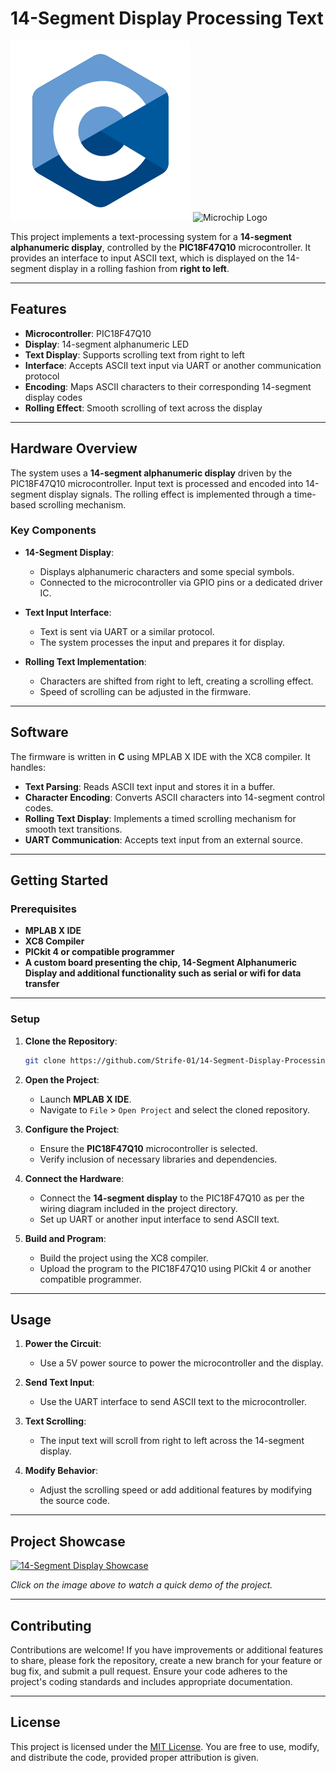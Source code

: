 # 14-Segment Display Processing Text

![C Programming Language](https://raw.githubusercontent.com/github/explore/main/topics/c/c.png)
![Microchip Logo](https://upload.wikimedia.org/wikipedia/commons/c/ca/Microchip-Logo.svg)

This project implements a text-processing system for a **14-segment alphanumeric display**, controlled by the **PIC18F47Q10** microcontroller. It provides an interface to input ASCII text, which is displayed on the 14-segment display in a rolling fashion from **right to left**.

---

## Features

- **Microcontroller**: PIC18F47Q10
- **Display**: 14-segment alphanumeric LED
- **Text Display**: Supports scrolling text from right to left
- **Interface**: Accepts ASCII text input via UART or another communication protocol
- **Encoding**: Maps ASCII characters to their corresponding 14-segment display codes
- **Rolling Effect**: Smooth scrolling of text across the display

---

## Hardware Overview

The system uses a **14-segment alphanumeric display** driven by the PIC18F47Q10 microcontroller. Input text is processed and encoded into 14-segment display signals. The rolling effect is implemented through a time-based scrolling mechanism.

### Key Components

- **14-Segment Display**:
  - Displays alphanumeric characters and some special symbols.
  - Connected to the microcontroller via GPIO pins or a dedicated driver IC.

- **Text Input Interface**:
  - Text is sent via UART or a similar protocol.
  - The system processes the input and prepares it for display.

- **Rolling Text Implementation**:
  - Characters are shifted from right to left, creating a scrolling effect.
  - Speed of scrolling can be adjusted in the firmware.

---

## Software

The firmware is written in **C** using MPLAB X IDE with the XC8 compiler. It handles:

- **Text Parsing**: Reads ASCII text input and stores it in a buffer.
- **Character Encoding**: Converts ASCII characters into 14-segment control codes.
- **Rolling Text Display**: Implements a timed scrolling mechanism for smooth text transitions.
- **UART Communication**: Accepts text input from an external source.

---

## Getting Started

### Prerequisites

- **MPLAB X IDE**
- **XC8 Compiler**
- **PICkit 4 or compatible programmer**
- **A custom board presenting the chip, 14-Segment Alphanumeric Display and additional functionality such as serial or wifi for data transfer**

---

### Setup

1. **Clone the Repository**:
   ```bash
   git clone https://github.com/Strife-01/14-Segment-Display-Processing-Text.git
   ```
   
2. **Open the Project**:
   - Launch **MPLAB X IDE**.
   - Navigate to `File` > `Open Project` and select the cloned repository.

3. **Configure the Project**:
   - Ensure the **PIC18F47Q10** microcontroller is selected.
   - Verify inclusion of necessary libraries and dependencies.

4. **Connect the Hardware**:
   - Connect the **14-segment display** to the PIC18F47Q10 as per the wiring diagram included in the project directory.
   - Set up UART or another input interface to send ASCII text.

5. **Build and Program**:
   - Build the project using the XC8 compiler.
   - Upload the program to the PIC18F47Q10 using PICkit 4 or another compatible programmer.

---

## Usage

1. **Power the Circuit**:
   - Use a 5V power source to power the microcontroller and the display.

2. **Send Text Input**:
   - Use the UART interface to send ASCII text to the microcontroller.

3. **Text Scrolling**:
   - The input text will scroll from right to left across the 14-segment display.

4. **Modify Behavior**:
   - Adjust the scrolling speed or add additional features by modifying the source code.

---

## Project Showcase

[![14-Segment Display Showcase](https://youtu.be/5-tJlkCdAZc)](https://youtu.be/5-tJlkCdAZc)

*Click on the image above to watch a quick demo of the project.*

---

## Contributing

Contributions are welcome! If you have improvements or additional features to share, please fork the repository, create a new branch for your feature or bug fix, and submit a pull request. Ensure your code adheres to the project's coding standards and includes appropriate documentation.

---

## License

This project is licensed under the [MIT License](LICENSE). You are free to use, modify, and distribute the code, provided proper attribution is given.
